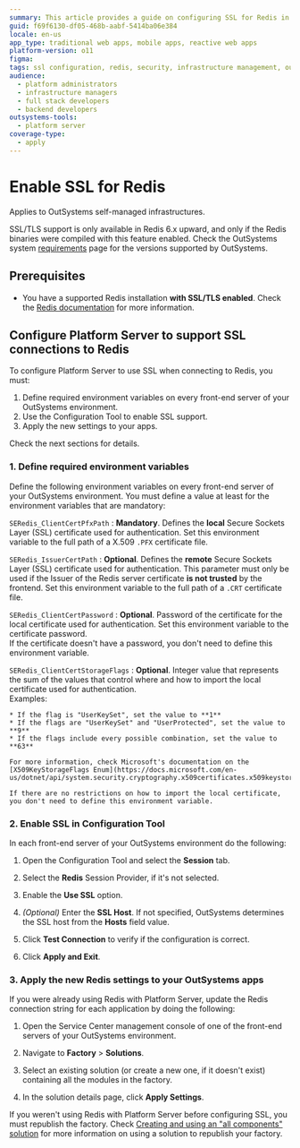 ```yaml
---
summary: This article provides a guide on configuring SSL for Redis in OutSystems 11 (O11) self-managed infrastructures.
guid: f69f6130-df05-468b-aabf-5414ba06e384
locale: en-us
app_type: traditional web apps, mobile apps, reactive web apps
platform-version: o11
figma:
tags: ssl configuration, redis, security, infrastructure management, outsystems platform
audience:
  - platform administrators
  - infrastructure managers
  - full stack developers
  - backend developers
outsystems-tools:
  - platform server
coverage-type:
  - apply
---
```


# Enable SSL for Redis

<div class="info" markdown="1">

Applies to OutSystems self-managed infrastructures.

</div>

<div class="info" markdown="1">

SSL/TLS support is only available in Redis 6.x upward, and only if the Redis binaries were compiled with this feature enabled.
Check the OutSystems system [requirements](requirements.md) page for the versions supported by OutSystems.

</div>

## Prerequisites

* You have a supported Redis installation **with SSL/TLS enabled**. Check the [Redis documentation](https://redis.io/topics/encryption) for more information.

## Configure Platform Server to support SSL connections to Redis

To configure Platform Server to use SSL when connecting to Redis, you must:

1. Define required environment variables on every front-end server of your OutSystems environment.
1. Use the Configuration Tool to enable SSL support.
1. Apply the new settings to your apps.

Check the next sections for details.

### 1. Define required environment variables

Define the following environment variables on every front-end server of your OutSystems environment. You must define a value at least for the environment variables that are mandatory:

`SERedis_ClientCertPfxPath`
:   **Mandatory**. Defines the **local** Secure Sockets Layer (SSL) certificate used for authentication. Set this environment variable to the full path of a X.509 `.PFX` certificate file.

`SERedis_IssuerCertPath`
:   **Optional**. Defines the **remote** Secure Sockets Layer (SSL) certificate used for authentication. This parameter must only be used if the Issuer of the Redis server certificate **is not trusted** by the frontend. Set this environment variable to the full path of a `.CRT` certificate file.
  
`SERedis_ClientCertPassword`
:   **Optional**. Password of the certificate for the local certificate used for authentication. Set this environment variable to the certificate password.  
    If the certificate doesn't have a password, you don't need to define this environment variable.

`SERedis_ClientCertStorageFlags`
:   **Optional**. Integer value that represents the sum of the values that control where and how to import the local certificate used for authentication.  
    Examples:

    * If the flag is "UserKeySet", set the value to **1**
    * If the flags are "UserKeySet" and "UserProtected", set the value to **9**
    * If the flags include every possible combination, set the value to **63**

    For more information, check Microsoft's documentation on the [X509KeyStorageFlags Enum](https://docs.microsoft.com/en-us/dotnet/api/system.security.cryptography.x509certificates.x509keystorageflags).

    If there are no restrictions on how to import the local certificate, you don't need to define this environment variable.

### 2. Enable SSL in Configuration Tool

In each front-end server of your OutSystems environment do the following:

1. Open the Configuration Tool and select the **Session** tab.

1. Select the **Redis** Session Provider, if it's not selected.

1. Enable the **Use SSL** option.

1. _(Optional)_ Enter the **SSL Host**. If not specified, OutSystems determines the SSL host from the **Hosts** field value.

1. Click **Test Connection** to verify if the configuration is correct.

1. Click **Apply and Exit**.

### 3. Apply the new Redis settings to your OutSystems apps

If you were already using Redis with Platform Server, update the Redis connection string for each application by doing the following:

1. Open the Service Center management console of one of the front-end servers of your OutSystems environment.

1. Navigate to **Factory** > **Solutions**.

1. Select an existing solution (or create a new one, if it doesn't exist) containing all the modules in the factory.

1. In the solution details page, click **Apply Settings**.

If you weren't using Redis with Platform Server before configuring SSL, you must republish the factory. Check [Creating and using an "all components" solution](https://success.outsystems.com/Support/Enterprise_Customers/Maintenance_and_Operations/Creating_and_using_an_%22All_Components%22_solution) for more information on using a solution to republish your factory.
